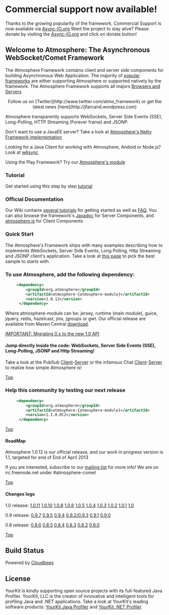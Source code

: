 # Commercial support now available!
Thanks to the growing popularity of the framework, Commercial Support is now available via [Async-IO.org](http://async-io.org) Want the project to stay alive? Please donate by visiting the [Async-IO.org](http://async-io.org) and click on donate button!

## Welcome to Atmosphere: The Asynchronous WebSocket/Comet Framework
The Atmosphere Framework contains client and server side components for building Asynchronous Web Application. The majority of [popular frameworks](https://github.com/Atmosphere/atmosphere/wiki/Atmosphere-PlugIns-and-Extensions) are either supporting Atmosphere or supported natively by the framework. The Atmosphere Framework supports all majors [Browsers and Servers](https://github.com/Atmosphere/atmosphere/wiki/Supported-WebServers-and-Browsers)

<center>Follow us on [Twitter](http://www.twitter.com/atmo_framework) or get the latest news [here](http://jfarcand.wordpress.com)</center>

Atmosphere transparently supports WebSockets, Server Side Events (SSE), Long-Polling, HTTP Streaming (Forever frame) and JSONP.

Don't want to use a JavaEE server? Take a look at [Atmosphere's Netty Framework implementation](https://github.com/Atmosphere/nettosphere)

Looking for a Java Client for working with Atmosphere, Andoid or Node.js? Look at [wAsync](https://github.com/Atmosphere/wasync)

Using the Play Framework? Try our [Atmosphere's module](https://github.com/Atmosphere/atmosphere-play)

### Tutorial

Get started using this step by step [tutorial](http://async-io.org/tutorial.html)

### Official Documentation
Our Wiki contains [several tutorials](https://github.com/Atmosphere/atmosphere/wiki) for getting started as well as [FAQ](https://github.com/Atmosphere/atmosphere/wiki/Frequently-Asked-Questions). You can also browse the framework's [Javadoc](http://atmosphere.github.com/atmosphere/apidocs/) for Server Components, and [atmosphere.js](https://github.com/Atmosphere/atmosphere/wiki/jQuery.atmosphere.js-API) for Client Components

### Quick Start

The Atmosphere's Framework ships with many examples describing how to implements WebSockets, Server Side Events, Long Polling, Http Streaming and JSONP client's application. Take a look at [this page](https://github.com/Atmosphere/atmosphere/wiki/Getting-Started-with-the-samples) to pick the best sample to starts with.

### To use Atmosphere, add the following dependency:
```xml
     <dependency>
         <groupId>org.atmosphere</groupId>
         <artifactId>atmosphere-{atmosphere-module}</artifactId>
         <version>1.0.12</version>
      </dependency>
```
      
Where atmosphere-module can be: jersey, runtime (main module), guice, jquery, redis, hazelcast, jms, jgroups or gwt. Our official release are available from Maven Central [download](http://search.maven.org/#search|ga|1|atmosphere).

[IMPORTANT: Migrating 0.x to the new 1.0 API](https://github.com/Atmosphere/atmosphere/wiki/Migrating-your-Atmosphere-0.x-to-0.9-new-API)

#### Jump directly inside the code: WebSockets, Server Side Events (SSE), Long-Polling, JSONP and Http Streaming!

Take a look at the PubSub [Client](https://github.com/Atmosphere/atmosphere/blob/master/samples/jquery-pubsub/src/main/webapp/index.html#L7)-[Server](https://github.com/Atmosphere/atmosphere/blob/master/samples/jquery-pubsub/src/main/java/org/atmosphere/samples/pubsub/JQueryPubSub.java#L36) or the infamous Chat [Client](https://github.com/Atmosphere/atmosphere/blob/master/samples/chat/src/main/webapp/jquery/application.js#L1)-[Server](https://github.com/Atmosphere/atmosphere/blob/master/samples/chat/src/main/java/org/atmosphere/samples/chat/Chat.java#L32) to realize how simple Atmosphere is!

[Top](#Top)

### Help this community by testing our next release
```xml
     <dependency>
         <groupId>org.atmosphere</groupId>
         <artifactId>atmosphere-{atmosphere-module}</artifactId>
         <version>1.1.0.RC2</version>
      </dependency>
```
[Top](#Top)

#### RoadMap

Atmosphere 1.0.12 is our official release, and our work in progress version is 1.1, targeted for end of End of April 2013

If you are interested, subscribe to our [mailing list](http://groups.google.com/group/atmosphere-framework) for more info!  We are on irc.freenode.net under #atmosphere-comet

[Top](#Top)

#### Changes logs

1.0 release: [1.0.11](http://goo.gl/TUzk2) [1.0.10](http://goo.gl/teWkz) [1.0.8](https://github.com/Atmosphere/atmosphere/issues?labels=1.0.8&page=1&state=open) [1.0.6](http://goo.gl/Grd2F) [1.0.5](http://goo.gl/nVRyu) [1.0.4](http://goo.gl/r24xA) [1.0.3](https://github.com/Atmosphere/atmosphere/issues?labels=1.0.3&page=1&state=closed) [1.0.2](http://goo.gl/RqaS9) [1.0.1](http://goo.gl/UILd3 ) [1.0](https://github.com/Atmosphere/atmosphere/issues?labels=1.0.0&page=1&state=closed)

0.9 release: [0.9.7](http://is.gd/ETHPFH) [0.9.5](https://github.com/Atmosphere/atmosphere/issues?labels=0.9.5&page=1&sort=updated&state=closed) [0.9.4](http://is.gd/hZtv2a) [0.9.2/0.9.3](http://goo.gl/rAKQh ) [0.9.1](http://is.gd/LEgGJ7) [0.9.0](https://github.com/Atmosphere/atmosphere/issues?sort=created&labels=0.9.0&direction=desc&state=closed)

0.8 release: [0.8.6](http://is.gd/Pi4ZPo) [0.8.5](http://is.gd/yVgcaj) [0.8.4](http://is.gd/Pi4ZPo) [0.8.3](http://is.gd/znZBKZ) [0.8.2](http://is.gd/9BesxI) [0.8.0](https://github.com/Atmosphere/atmosphere/blob/master/CHANGELOGS.txt#L1)

[Top](#Top)

## Build Status
Powered by [Cloudbees](https://jfarcabd.ci.cloudbees.com/)

## License
YourKit is kindly supporting open source projects with its full-featured Java Profiler.
YourKit, LLC is the creator of innovative and intelligent tools for profiling
Java and .NET applications. Take a look at YourKit's leading software products:
[YourKit Java Profiler](http://www.yourkit.com/java/profiler/index.jsp) and [YourKit .NET Profiler](http://www.yourkit.com/java/profiler/index.jsp)

